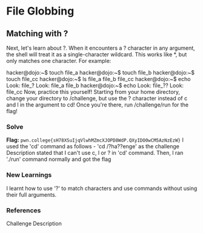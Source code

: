 # File Globbing

## Matching with ?
Next, let's learn about ?. When it encounters a ? character in any argument, the shell will treat it as a single-character wildcard. This works like *, but only matches one character. For example:

hacker@dojo:~$ touch file_a
hacker@dojo:~$ touch file_b
hacker@dojo:~$ touch file_cc
hacker@dojo:~$ ls
file_a	file_b	file_cc
hacker@dojo:~$ echo Look: file_?
Look: file_a file_b
hacker@dojo:~$ echo Look: file_??
Look: file_cc
Now, practice this yourself! Starting from your home directory, change your directory to /challenge, but use the ? character instead of c and l in the argument to cd! Once you're there, run /challenge/run for the flag!

### Solve
**Flag:** `pwn.college{sH78XSuIjqVlwhMZmcXJOPD8WdP.QXyIDO0wCM5AzNzEzW}`
I used the 'cd' command as follows - 'cd /?ha??enge' as the challenge Description stated that I can't use c, l or ? in 'cd' command.
Then, I ran './run' command normally and got the flag

### New Learnings
I learnt how to use '?' to match characters and use commands without using their full arguments.

### References 
Challenge Description
